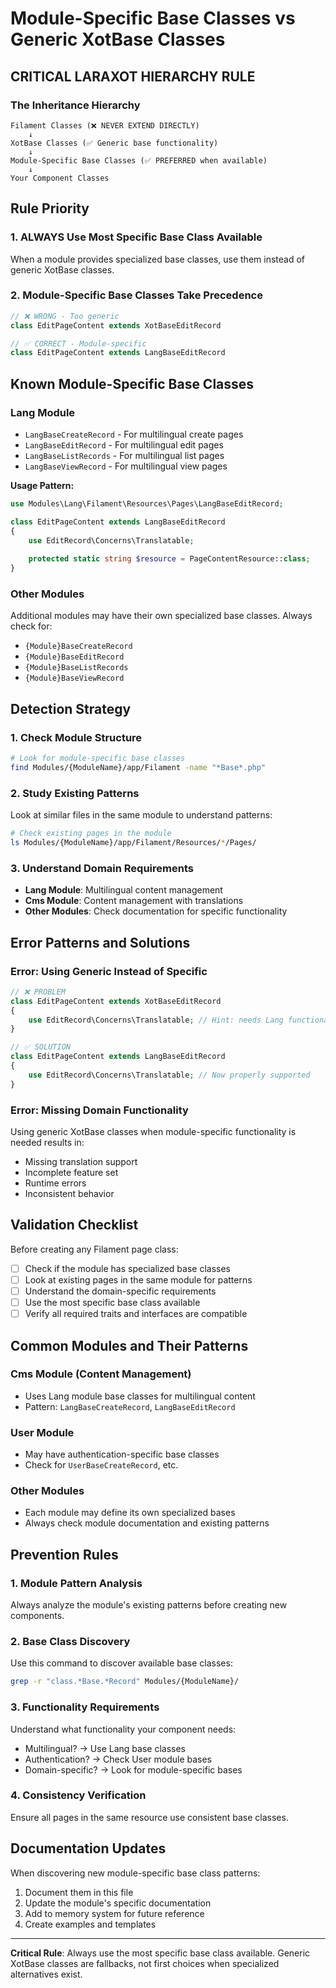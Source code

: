 # Module-Specific Base Classes vs Generic XotBase Classes

## CRITICAL LARAXOT HIERARCHY RULE

### The Inheritance Hierarchy
```
Filament Classes (❌ NEVER EXTEND DIRECTLY)
    ↓
XotBase Classes (✅ Generic base functionality)
    ↓
Module-Specific Base Classes (✅ PREFERRED when available)
    ↓
Your Component Classes
```

## Rule Priority

### 1. ALWAYS Use Most Specific Base Class Available
When a module provides specialized base classes, use them instead of generic XotBase classes.

### 2. Module-Specific Base Classes Take Precedence
```php
// ❌ WRONG - Too generic
class EditPageContent extends XotBaseEditRecord

// ✅ CORRECT - Module-specific
class EditPageContent extends LangBaseEditRecord
```

## Known Module-Specific Base Classes

### Lang Module
- `LangBaseCreateRecord` - For multilingual create pages
- `LangBaseEditRecord` - For multilingual edit pages
- `LangBaseListRecords` - For multilingual list pages
- `LangBaseViewRecord` - For multilingual view pages

**Usage Pattern:**
```php
use Modules\Lang\Filament\Resources\Pages\LangBaseEditRecord;

class EditPageContent extends LangBaseEditRecord
{
    use EditRecord\Concerns\Translatable;
    
    protected static string $resource = PageContentResource::class;
}
```

### Other Modules
Additional modules may have their own specialized base classes. Always check for:
- `{Module}BaseCreateRecord`
- `{Module}BaseEditRecord`
- `{Module}BaseListRecords`
- `{Module}BaseViewRecord`

## Detection Strategy

### 1. Check Module Structure
```bash
# Look for module-specific base classes
find Modules/{ModuleName}/app/Filament -name "*Base*.php"
```

### 2. Study Existing Patterns
Look at similar files in the same module to understand patterns:
```bash
# Check existing pages in the module
ls Modules/{ModuleName}/app/Filament/Resources/*/Pages/
```

### 3. Understand Domain Requirements
- **Lang Module**: Multilingual content management
- **Cms Module**: Content management with translations
- **Other Modules**: Check documentation for specific functionality

## Error Patterns and Solutions

### Error: Using Generic Instead of Specific
```php
// ❌ PROBLEM
class EditPageContent extends XotBaseEditRecord
{
    use EditRecord\Concerns\Translatable; // Hint: needs Lang functionality
}

// ✅ SOLUTION
class EditPageContent extends LangBaseEditRecord
{
    use EditRecord\Concerns\Translatable; // Now properly supported
}
```

### Error: Missing Domain Functionality
Using generic XotBase classes when module-specific functionality is needed results in:
- Missing translation support
- Incomplete feature set
- Runtime errors
- Inconsistent behavior

## Validation Checklist

Before creating any Filament page class:

- [ ] Check if the module has specialized base classes
- [ ] Look at existing pages in the same module for patterns
- [ ] Understand the domain-specific requirements
- [ ] Use the most specific base class available
- [ ] Verify all required traits and interfaces are compatible

## Common Modules and Their Patterns

### Cms Module (Content Management)
- Uses Lang module base classes for multilingual content
- Pattern: `LangBaseCreateRecord`, `LangBaseEditRecord`

### User Module
- May have authentication-specific base classes
- Check for `UserBaseCreateRecord`, etc.

### Other Modules
- Each module may define its own specialized bases
- Always check module documentation and existing patterns

## Prevention Rules

### 1. Module Pattern Analysis
Always analyze the module's existing patterns before creating new components.

### 2. Base Class Discovery
Use this command to discover available base classes:
```bash
grep -r "class.*Base.*Record" Modules/{ModuleName}/
```

### 3. Functionality Requirements
Understand what functionality your component needs:
- Multilingual? → Use Lang base classes
- Authentication? → Check User module bases
- Domain-specific? → Look for module-specific bases

### 4. Consistency Verification
Ensure all pages in the same resource use consistent base classes.

## Documentation Updates

When discovering new module-specific base class patterns:
1. Document them in this file
2. Update the module's specific documentation
3. Add to memory system for future reference
4. Create examples and templates

---

**Critical Rule**: Always use the most specific base class available. Generic XotBase classes are fallbacks, not first choices when specialized alternatives exist.
